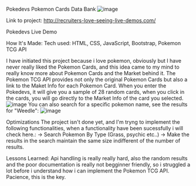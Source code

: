 Pokedevs
Pokemon Cards Data Bank
![image](https://github.com/abnerkallil/pokemon_cards_bank/assets/21678666/895e9b80-5db1-4d84-8425-96912250dddf)


Link to project: http://recruiters-love-seeing-live-demos.com/

Pokedevs Live Demo

How It's Made:
Tech used: HTML, CSS, JavaScript, Bootstrap, Pokemon TCG API

I have initiated this project because i love pokemon, obviously but I have never really liked the Pokemon Cards, and this idea came to my mind to really know more about Pokemon Cards and the Market behind it.
The Pokemon TCG API provides not only the original Pokemon Cards but also a link to the Maket Info for each Pokemon Card.
When you enter the Pokedevs, it will give you a sample of 28 random cards, when you click in the cards, you will go directly to the Market Info of the card you selected.
![image](https://github.com/abnerkallil/pokemon_cards_bank/assets/21678666/c66f6696-1feb-4d08-a5f2-7eff209ca440)
You can also search for a specific pokemon name, see the results for "Weedle":
![image](https://github.com/abnerkallil/pokemon_cards_bank/assets/21678666/9830fb63-47b0-4b05-8086-af7c8d4d2525)



Optimizations
The project isn't done yet, and I'm tryng to implement the following functionalities, when a functionality have been sucessfully i will check here.:
-> Search Pokemon By Type (Grass, psychic etc..)
-> Make the results in the search maintain the same size indifferent of the number of results.

Lessons Learned:
Api handling is really really hard, also the random results and the poor documentation is really not begginner friendly, so i struggled a lot before i understand how i can implement the Pokemon TCG API.
Pacience, this is the key.
